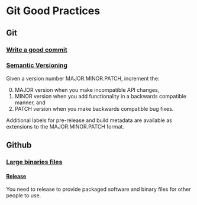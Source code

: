 # Git Good Practices

## Git

### [Write a good commit](https:/u/chris.beams.io/posts/git-commit/)

### [Semantic Versioning](https://semver.org/)

Given a version number MAJOR.MINOR.PATCH, increment the:

0. MAJOR version when you make incompatible API changes,
0. MINOR version when you add functionality in a backwards compatible manner, and
0. PATCH version when you make backwards compatible bug fixes.

Additional labels for pre-release and build metadata are available as extensions to the MAJOR.MINOR.PATCH format.

## Github

### [Large binaries files](https://help.github.com/en/github/managing-large-files/distributing-large-binaries)

#### [Release](https://help.github.com/en/github/administering-a-repository/creating-releases)

You need to release to provide packaged software and binary files for other people to use.


